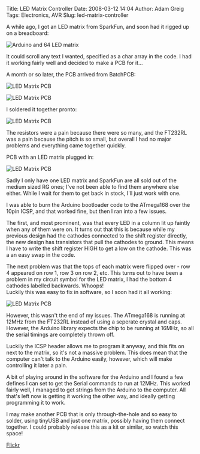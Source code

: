 Title: LED Matrix Controller
Date: 2008-03-12 14:04
Author: Adam Greig
Tags: Electronics, AVR
Slug: led-matrix-controller

A while ago, I got an LED matrix from SparkFun, and soon had it
rigged up on a breadboard:

![Arduino and 64 LED matrix](http://farm3.static.flickr.com/2257/2206373282_96c1288048.jpg)

It could scroll any text I wanted, specified as a char array in the
code. I had it working fairly well and decided to make a PCB for it...

A month or so later, the PCB arrived from BatchPCB:

![LED Matrix PCB](http://farm3.static.flickr.com/2141/2328011782_0c64a75c69.jpg)

![LED Matrix PCB](http://farm3.static.flickr.com/2004/2327196583_04c0b113ac.jpg)

I soldered it together pronto:

![LED Matrix PCB](http://farm4.static.flickr.com/3024/2328024320_aba3ab1c26.jpg)

The resistors were a pain because there were so many, and the FT232RL
was a pain because the pitch is so small, but overall I had no major
problems and everything came together quickly.

PCB with an LED matrix plugged in:

![LED Matrix PCB](http://farm3.static.flickr.com/2388/2328025892_5109768b8a.jpg)

Sadly I only have one LED matrix and SparkFun are all sold out of the
medium sized RG ones; I've not been able to find them anywhere else
either. While I wait for them to get back in stock, I'll just work with
one.

I was able to burn the Arduino bootloader code to the ATmega168 over the
10pin ICSP, and that worked fine, but then I ran into a few issues.

The first, and most prominent, was that every LED in a column lit up
faintly when any of them were on. It turns out that this is because
while my previous design had the cathodes connected to the shift
register directly, the new design has transistors that pull the cathodes
to ground. This means I have to write the shift register HIGH to get a
low on the cathode. This was a an easy swap in the code.

The next problem was that the tops of each matrix were flipped over -
row 4 appeared on row 1, row 3 on row 2, etc. This turns out to have
been a problem in my circuit symbol for the LED matrix, I had the bottom
4 cathodes labelled backwards. Whoops!  
Luckily this was easy to fix in software, so I soon had it all working:

![LED Matrix PCB](http://farm4.static.flickr.com/3274/2327212369_ff9b190ef3.jpg)

However, this wasn't the end of my issues. The ATmega168 is running at
12MHz from the FT232RL instead of using a seperate crystal and caps.
However, the Arduino library expects the chip to be running at 16MHz, so
all the serial timings are completely thrown off.

Luckily the ICSP header allows me to program it anyway, and this fits on
next to the matrix, so it's not a massive problem. This does mean that
the computer can't talk to the Arduino easily, however, which will make
controlling it later a pain.

A bit of playing around in the software for the Arduino and I found a
few defines I can set to get the Serial commands to run at 12MHz. This
worked fairly well, I managed to get strings from the Arduino to the
computer. All that's left now is getting it working the other way, and
ideally getting programming it to work.

I may make another PCB that is only through-the-hole and so easy to
solder, using tinyUSB and just one matrix, possibly having them connect
together. I could probably release this as a kit or similar, so watch
this space!

[Flickr](http://flickr.com/photos/randomskk/2327212369)
